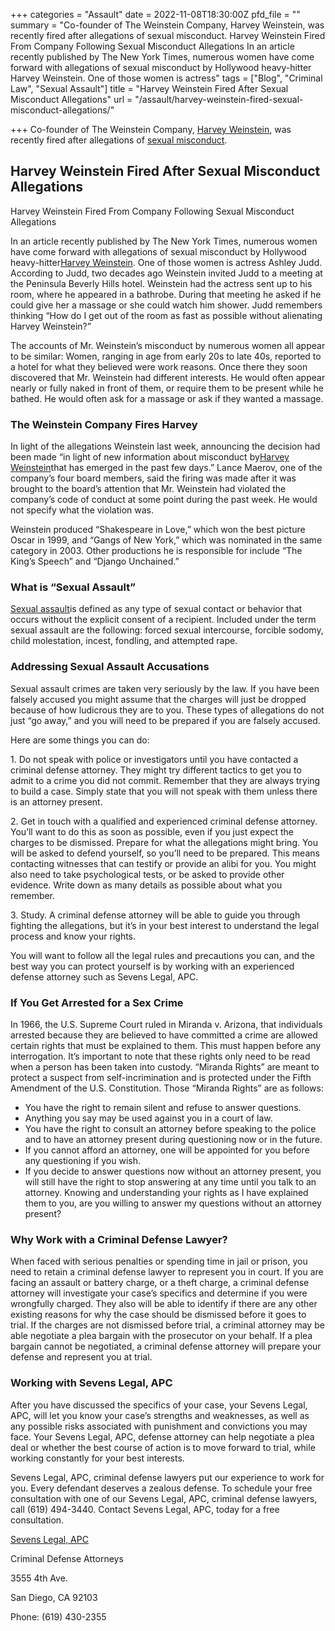 +++
categories = "Assault"
date = 2022-11-08T18:30:00Z
pfd_file = ""
summary = "Co-founder of The Weinstein Company, Harvey Weinstein, was recently fired after allegations of sexual misconduct. Harvey Weinstein Fired From Company Following Sexual Misconduct Allegations In an article recently published by The New York Times, numerous women have come forward with allegations of sexual misconduct by Hollywood heavy-hitter Harvey Weinstein. One of those women is actress"
tags = ["Blog", "Criminal Law", "Sexual Assault"]
title = "Harvey Weinstein Fired After Sexual Misconduct Allegations"
url = "/assault/harvey-weinstein-fired-sexual-misconduct-allegations/"

+++
Co-founder of The Weinstein Company, [Harvey Weinstein](http://sevenslegal.com/), was recently fired after allegations of [sexual misconduct](http://sevenslegal.com/).

## Harvey Weinstein Fired After Sexual Misconduct Allegations

Harvey Weinstein Fired From Company Following Sexual Misconduct Allegations

In an article recently published by The New York Times, numerous women have come forward with allegations of sexual misconduct by Hollywood heavy-hitter[Harvey Weinstein](http://sevenslegal.com/). One of those women is actress Ashley Judd. According to Judd, two decades ago Weinstein invited Judd to a meeting at the Peninsula Beverly Hills hotel. Weinstein had the actress sent up to his room, where he appeared in a bathrobe. During that meeting he asked if he could give her a massage or she could watch him shower. Judd remembers thinking “How do I get out of the room as fast as possible without alienating Harvey Weinstein?”

The accounts of Mr. Weinstein’s misconduct by numerous women all appear to be similar: Women, ranging in age from early 20s to late 40s, reported to a hotel for what they believed were work reasons. Once there they soon discovered that Mr. Weinstein had different interests. He would often appear nearly or fully naked in front of them, or require them to be present while he bathed. He would often ask for a massage or ask if they wanted a massage.

### The Weinstein Company Fires Harvey

In light of the allegations Weinstein last week, announcing the decision had been made “in light of new information about misconduct by[Harvey Weinstein](http://sevenslegal.com/)that has emerged in the past few days.” Lance Maerov, one of the company’s four board members, said the firing was made after it was brought to the board’s attention that Mr. Weinstein had violated the company’s code of conduct at some point during the past week. He would not specify what the violation was.

Weinstein produced “Shakespeare in Love,” which won the best picture Oscar in 1999, and “Gangs of New York,” which was nominated in the same category in 2003. Other productions he is responsible for include “The King’s Speech” and “Django Unchained.”

### What is “Sexual Assault”

[Sexual assault](http://sevenslegal.com/)is defined as any type of sexual contact or behavior that occurs without the explicit consent of a recipient. Included under the term sexual assault are the following: forced sexual intercourse, forcible sodomy, child molestation, incest, fondling, and attempted rape.

### Addressing Sexual Assault Accusations

Sexual assault crimes are taken very seriously by the law. If you have been falsely accused you might assume that the charges will just be dropped because of how ludicrous they are to you. These types of allegations do not just “go away,” and you will need to be prepared if you are falsely accused.

Here are some things you can do:

1\. Do not speak with police or investigators until you have contacted a criminal defense attorney. They might try different tactics to get you to admit to a crime you did not commit. Remember that they are always trying to build a case. Simply state that you will not speak with them unless there is an attorney present.

2\. Get in touch with a qualified and experienced criminal defense attorney. You’ll want to do this as soon as possible, even if you just expect the charges to be dismissed. Prepare for what the allegations might bring. You will be asked to defend yourself, so you’ll need to be prepared. This means contacting witnesses that can testify or provide an alibi for you. You might also need to take psychological tests, or be asked to provide other evidence. Write down as many details as possible about what you remember.

3\. Study. A criminal defense attorney will be able to guide you through fighting the allegations, but it’s in your best interest to understand the legal process and know your rights.

You will want to follow all the legal rules and precautions you can, and the best way you can protect yourself is by working with an experienced defense attorney such as Sevens Legal, APC.

### If You Get Arrested for a Sex Crime

In 1966, the U.S. Supreme Court ruled in Miranda v. Arizona, that individuals arrested because they are believed to have committed a crime are allowed certain rights that must be explained to them. This must happen before any interrogation. It’s important to note that these rights only need to be read when a person has been taken into custody. “Miranda Rights” are meant to protect a suspect from self-incrimination and is protected under the Fifth Amendment of the U.S. Constitution. Those “Miranda Rights” are as follows:

* You have the right to remain silent and refuse to answer questions.
* Anything you say may be used against you in a court of law.
* You have the right to consult an attorney before speaking to the police and to have an attorney present during questioning now or in the future.
* If you cannot afford an attorney, one will be appointed for you before any questioning if you wish.
* If you decide to answer questions now without an attorney present, you will still have the right to stop answering at any time until you talk to an attorney. Knowing and understanding your rights as I have explained them to you, are you willing to answer my questions without an attorney present?

### Why Work with a Criminal Defense Lawyer?

When faced with serious penalties or spending time in jail or prison, you need to retain a criminal defense lawyer to represent you in court. If you are facing an assault or battery charge, or a theft charge, a criminal defense attorney will investigate your case’s specifics and determine if you were wrongfully charged. They also will be able to identify if there are any other existing reasons for why the case should be dismissed before it goes to trial. If the charges are not dismissed before trial, a criminal attorney may be able negotiate a plea bargain with the prosecutor on your behalf. If a plea bargain cannot be negotiated, a criminal defense attorney will prepare your defense and represent you at trial.

### Working with Sevens Legal, APC

After you have discussed the specifics of your case, your Sevens Legal, APC, will let you know your case’s strengths and weaknesses, as well as any possible risks associated with punishment and convictions you may face. Your Sevens Legal, APC, defense attorney can help negotiate a plea deal or whether the best course of action is to move forward to trial, while working constantly for your best interests.

Sevens Legal, APC, criminal defense lawyers put our experience to work for you. Every defendant deserves a zealous defense. To schedule your free consultation with one of our Sevens Legal, APC, criminal defense lawyers, call (619) 494-3440. Contact Sevens Legal, APC, today for a free consultation.

[Sevens Legal, APC](http://www.sevenslegal.com/ "Sevens Legal, APC")

Criminal Defense Attorneys

3555 4th Ave.

San Diego, CA 92103

Phone: (619) 430-2355